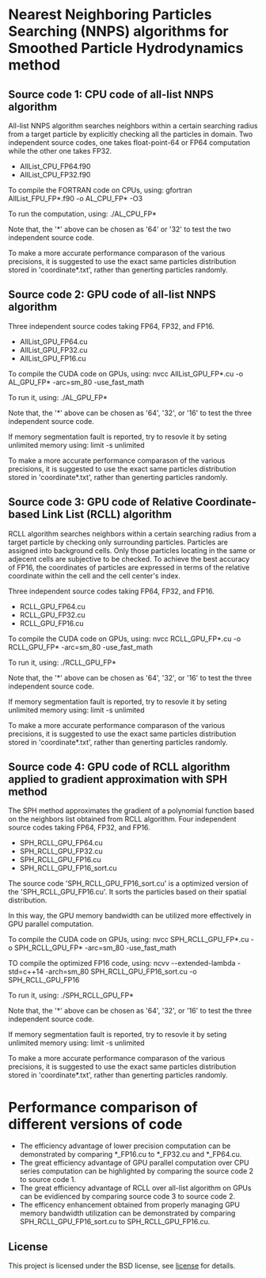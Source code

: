 # Nearest Neighboring Particles Searching (NNPS) algorithms for Smoothed Particle Hydrodynamics method

## Source code 1: CPU code of all-list NNPS algorithm
All-list NNPS algorithm searches neighbors within a certain searching radius from a target particle by explicitly checking all the particles in domain.
Two independent source codes, one takes float-point-64 or FP64 computation while the other one takes FP32.
- AllList_CPU_FP64.f90
- AllList_CPU_FP32.f90

To compile the FORTRAN code on CPUs, using: gfortran AllList_FPU_FP*.f90 -o AL_CPU_FP* -O3

To run the computation, using: ./AL_CPU_FP*

Note that, the '*' above can be chosen as '64' or '32' to test the two independent source code.

To make a more accurate performance comparason of the various precisions, it is suggested to use the exact same particles distribution stored in 'coordinate*.txt', rather than generting particles randomly.

## Source code 2: GPU code of all-list NNPS algorithm
Three independent source codes taking FP64, FP32, and FP16.
- AllList_GPU_FP64.cu
- AllList_GPU_FP32.cu
- AllList_GPU_FP16.cu

To compile the CUDA code on GPUs, using: nvcc AllList_GPU_FP*.cu -o AL_GPU_FP* -arc=sm_80 -use_fast_math

To run it, using: ./AL_GPU_FP*

Note that, the '*' above can be chosen as '64', '32', or '16' to test the three independent source code.

If memory segmentation fault is reported, try to resovle it by seting unlimited memory using: limit -s unlimited

To make a more accurate performance comparason of the various precisions, it is suggested to use the exact same particles distribution stored in 'coordinate*.txt', rather than generting particles randomly.

## Source code 3: GPU code of Relative Coordinate-based Link List (RCLL) algorithm
RCLL algorithm searches neighbors within a certain searching radius from a target particle by checking only surrounding particles. Particles are assigned into background cells. Only those particles locating in the same or adjecent cells are subjective to be checked. To achieve the best accuracy of FP16, the coordinates of particles are expressed in terms of the relative coordinate within the cell and the cell center's index.

Three independent source codes taking FP64, FP32, and FP16.
- RCLL_GPU_FP64.cu
- RCLL_GPU_FP32.cu
- RCLL_GPU_FP16.cu

To compile the CUDA code on GPUs, using: nvcc RCLL_GPU_FP*.cu -o RCLL_GPU_FP* -arc=sm_80 -use_fast_math 

To run it, using: ./RCLL_GPU_FP*

Note that, the '*' above can be chosen as '64', '32', or '16' to test the three independent source code.

If memory segmentation fault is reported, try to resovle it by seting unlimited memory using: limit -s unlimited

To make a more accurate performance comparason of the various precisions, it is suggested to use the exact same particles distribution stored in 'coordinate*.txt', rather than generting particles randomly.

## Source code 4: GPU code of RCLL algorithm applied to gradient approximation with SPH method
The SPH method approximates the gradient of a polynomial function based on the neighbors list obtained from RCLL algorithm.
Four independent source codes taking FP64, FP32, and FP16.
- SPH_RCLL_GPU_FP64.cu
- SPH_RCLL_GPU_FP32.cu
- SPH_RCLL_GPU_FP16.cu
- SPH_RCLL_GPU_FP16_sort.cu

The source code 'SPH_RCLL_GPU_FP16_sort.cu' is a optimized version of the 'SPH_RCLL_GPU_FP16.cu'. It sorts the particles based on their spatial distribution. 

In this way, the GPU memory bandwidth can be utilized more effectively in GPU parallel computation.

To compile the CUDA code on GPUs, using: nvcc SPH_RCLL_GPU_FP*.cu -o SPH_RCLL_GPU_FP* -arc=sm_80 -use_fast_math

TO compile the optimized FP16 code, using: ncvv --extended-lambda -std=c++14 -arch=sm_80  SPH_RCLL_GPU_FP16_sort.cu -o SPH_RCLL_GPU_FP16

To run it, using: ./SPH_RCLL_GPU_FP*

Note that, the '*' above can be chosen as '64', '32', or '16' to test the three independent source code.

If memory segmentation fault is reported, try to resovle it by seting unlimited memory using: limit -s unlimited

To make a more accurate performance comparason of the various precisions, it is suggested to use the exact same particles distribution stored in 'coordinate*.txt', rather than generting particles randomly.

# Performance comparison of different versions of code
- The efficiency advantage of lower precision computation can be demonstrated by comparing *_FP16.cu to *_FP32.cu and *_FP64.cu.
- The great efficiency advantage of GPU parallel computation over CPU series computation can be highlighted by comparing the source code 2 to source code 1.
- The great efficiency advantage of RCLL over all-list algorithm on GPUs can be evidienced by comparing source code 3 to source code 2.
- The efficency enhancement obtained from properly managing GPU memory bandwidth utilization can be demonstrated by comparing SPH_RCLL_GPU_FP16_sort.cu to SPH_RCLL_GPU_FP16.cu.


## License
This project is licensed under the BSD license, see [license](https://github.com/pnnl/lpNNPS4SPH/blob/master/LICENSE.txt)  for details.
